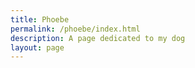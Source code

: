 ```yaml
---
title: Phoebe
permalink: /phoebe/index.html
description: A page dedicated to my dog
layout: page
---
```


<!-- TODO -->
